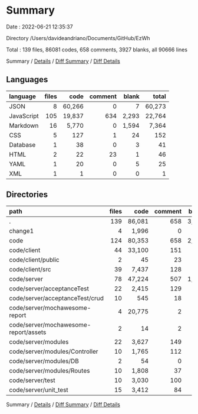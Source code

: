 # Summary

Date : 2022-06-21 12:35:37

Directory /Users/davideandriano/Documents/GitHub/EzWh

Total : 139 files,  86081 codes, 658 comments, 3927 blanks, all 90666 lines

Summary / [Details](details.md) / [Diff Summary](diff.md) / [Diff Details](diff-details.md)

## Languages
| language | files | code | comment | blank | total |
| :--- | ---: | ---: | ---: | ---: | ---: |
| JSON | 8 | 60,266 | 0 | 7 | 60,273 |
| JavaScript | 105 | 19,837 | 634 | 2,293 | 22,764 |
| Markdown | 16 | 5,770 | 0 | 1,594 | 7,364 |
| CSS | 5 | 127 | 1 | 24 | 152 |
| Database | 1 | 38 | 0 | 3 | 41 |
| HTML | 2 | 22 | 23 | 1 | 46 |
| YAML | 1 | 20 | 0 | 5 | 25 |
| XML | 1 | 1 | 0 | 0 | 1 |

## Directories
| path | files | code | comment | blank | total |
| :--- | ---: | ---: | ---: | ---: | ---: |
| . | 139 | 86,081 | 658 | 3,927 | 90,666 |
| change1 | 4 | 1,996 | 0 | 570 | 2,566 |
| code | 124 | 80,353 | 658 | 2,376 | 83,387 |
| code/client | 44 | 33,100 | 151 | 640 | 33,891 |
| code/client/public | 2 | 45 | 23 | 2 | 70 |
| code/client/src | 39 | 7,437 | 128 | 603 | 8,168 |
| code/server | 78 | 47,224 | 507 | 1,721 | 49,452 |
| code/server/acceptanceTest | 22 | 2,415 | 129 | 336 | 2,880 |
| code/server/acceptanceTest/crud | 10 | 545 | 18 | 109 | 672 |
| code/server/mochawesome-report | 4 | 20,775 | 2 | 1 | 20,778 |
| code/server/mochawesome-report/assets | 2 | 14 | 2 | 1 | 17 |
| code/server/modules | 22 | 3,627 | 149 | 389 | 4,165 |
| code/server/modules/Controller | 10 | 1,765 | 112 | 258 | 2,135 |
| code/server/modules/DB | 2 | 54 | 0 | 7 | 61 |
| code/server/modules/Routes | 10 | 1,808 | 37 | 124 | 1,969 |
| code/server/test | 10 | 3,030 | 100 | 438 | 3,568 |
| code/server/unit_test | 15 | 3,412 | 84 | 538 | 4,034 |

Summary / [Details](details.md) / [Diff Summary](diff.md) / [Diff Details](diff-details.md)